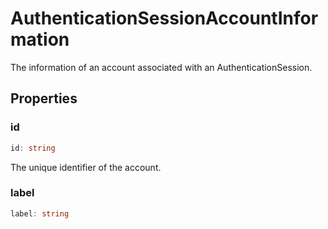 # AuthenticationSessionAccountInformation

The information of an account associated with an AuthenticationSession.

## Properties

### id

```typescript
id: string
```

The unique identifier of the account.

### label

```typescript
label: string
```

